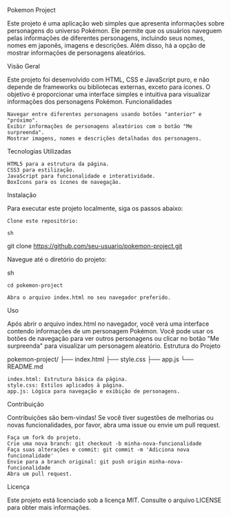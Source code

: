 Pokemon Project

Este projeto é uma aplicação web simples que apresenta informações sobre personagens do universo Pokémon. Ele permite que os usuários naveguem pelas informações de diferentes personagens, incluindo seus nomes, nomes em japonês, imagens e descrições. Além disso, há a opção de mostrar informações de personagens aleatórios.

Visão Geral

Este projeto foi desenvolvido com HTML, CSS e JavaScript puro, e não depende de frameworks ou bibliotecas externas, exceto para ícones. O objetivo é proporcionar uma interface simples e intuitiva para visualizar informações dos personagens Pokémon.
Funcionalidades

    Navegar entre diferentes personagens usando botões "anterior" e "próximo".
    Exibir informações de personagens aleatórios com o botão "Me surpreenda".
    Mostrar imagens, nomes e descrições detalhadas dos personagens.

Tecnologias Utilizadas

    HTML5 para a estrutura da página.
    CSS3 para estilização.
    JavaScript para funcionalidade e interatividade.
    BoxIcons para os ícones de navegação.

Instalação

Para executar este projeto localmente, siga os passos abaixo:

    Clone este repositório:

    sh

git clone https://github.com/seu-usuario/pokemon-project.git

Navegue até o diretório do projeto:

sh

    cd pokemon-project

    Abra o arquivo index.html no seu navegador preferido.

Uso

Após abrir o arquivo index.html no navegador, você verá uma interface contendo informações de um personagem Pokémon. Você pode usar os botões de navegação para ver outros personagens ou clicar no botão "Me surpreenda" para visualizar um personagem aleatório.
Estrutura do Projeto

pokemon-project/
├── index.html
├── style.css
├── app.js
└── README.md

    index.html: Estrutura básica da página.
    style.css: Estilos aplicados à página.
    app.js: Lógica para navegação e exibição de personagens.

Contribuição

Contribuições são bem-vindas! Se você tiver sugestões de melhorias ou novas funcionalidades, por favor, abra uma issue ou envie um pull request.

    Faça um fork do projeto.
    Crie uma nova branch: git checkout -b minha-nova-funcionalidade
    Faça suas alterações e commit: git commit -m 'Adiciona nova funcionalidade'
    Envie para a branch original: git push origin minha-nova-funcionalidade
    Abra um pull request.

Licença

Este projeto está licenciado sob a licença MIT. Consulte o arquivo LICENSE para obter mais informações.